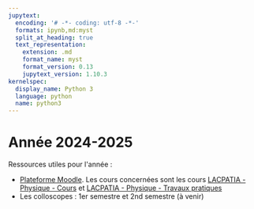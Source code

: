 ```yaml
---
jupytext:
  encoding: '# -*- coding: utf-8 -*-'
  formats: ipynb,md:myst
  split_at_heading: true
  text_representation:
    extension: .md
    format_name: myst
    format_version: 0.13
    jupytext_version: 1.10.3
kernelspec:
  display_name: Python 3
  language: python
  name: python3
---
```

# Année 2024-2025
Ressources utiles pour l'année :
* [Plateforme Moodle](https://moodlecpge.stanislas.fr/). Les cours concernées sont les cours [LACPATIA - Physique - Cours](https://moodlecpge.stanislas.fr/course/view.php?id=2) et [LACPATIA - Physique - Travaux pratiques ](https://moodlecpge.stanislas.fr/course/view.php?id=3)
* Les colloscopes : 1er semestre et 2nd semestre (à venir)

